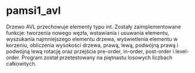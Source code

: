 # pamsi1_avl
Drzewo AVL przechowuje elementy typu int. Zostały zaimplementowane funkcje: tworzenia nowego węzła, wstawiania i usuwania elementu, wyszukania najmniejszego elementu drzewa, wyświetlenia elementu w korzeniu, obliczenia wysokości drzewa, prawą, lewą, podwójną prawą i podwójną lewą rotację oraz przejścia pre-order, in-order, post-order i level-order. Program został przetestowany na piętnastu losowych liczbach całkowitych.
